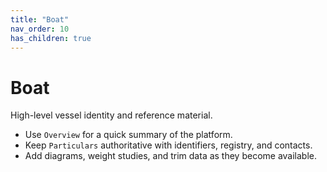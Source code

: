 ```yaml
---
title: "Boat"
nav_order: 10
has_children: true
---
```


# Boat

High-level vessel identity and reference material.

- Use `Overview` for a quick summary of the platform.
- Keep `Particulars` authoritative with identifiers, registry, and contacts.
- Add diagrams, weight studies, and trim data as they become available.
